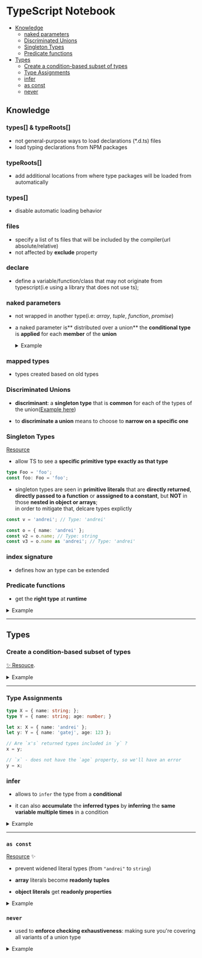 # TypeScript Notebook

* [Knowledge](#knowledge)
  * [naked parameters](#naked-parameters)
  * [Discriminated Unions](#discriminated-unions)
  * [Singleton Types](#singleton-types)
  * [Predicate functions](#predicate-functions)
* [Types](#types)
    * [Create a condition-based subset of types](#create-a-condition-based-subset-of-types)
    * [Type Assignments](#type-assignments)
    * [infer](#infer)
    * [as const](#as-const)
    * [never](#never)

## Knowledge

### types[] & typeRoots[]

- not general-purpose ways to load declarations (*.d.ts) files
- load typing declarations from NPM packages

### typeRoots[]

- add additional locations from where type packages will be loaded from automatically

### types[]

- disable automatic loading behavior 

### files

- specify a list of ts files that will be included by the compiler(url absolute/relative)
- not affected by **exclude** property

### declare

- define a variable/function/class that may not originate from typescript(i.e using a library that does not use ts); 

### naked parameters

- not wrapped in another type(i.e: _array_, _tuple_, _function_, _promise_)

- a naked parameter is** distributed over a union**
  the **conditional type** is **applied** for each **member** of the **union**
    <details>
    <summary>Example</summary>
    <br>


    ```typescript
    type Exclude<T, U> = T extends U ? never : T:

    type Foo = Exclude<'a' | 'b' | 'c', 'c'> // "a" | "b"
    ```
    </details>

### mapped types

* types created based on old types

### Discriminated Unions

* **discriminant**: a **singleton type** that is **common** for each of the types of the union([Example here](#never))

* to **discriminate a union** means to choose to **narrow on a specific one**

### Singleton Types

[Resource](#https://medium.com/@tar.viturawong/using-typescripts-singleton-types-in-practice-f8b20b1ec3a6)

* allow TS to see a **specific primitive type exactly as that type**
```typescript
type Foo = 'foo';
const foo: Foo = 'foo';
```

* singleton types are seen in **primitive literals** that are **directly returned**, **directly passed to a function** or **asssigned to a constant**, but **NOT** in those **nested in object or arrays**;  
in order to mitigate that, delcare types explictly
```typescript
const v = 'andrei'; // Type: 'andrei'

const o = { name: 'andrei' };
const v2 = o.name; // Type: string
const v3 = o.name as 'andrei'; // Type: 'andrei'
```

### index signature

* defines how an type can be extended

### Predicate functions

* get the **right type** at **runtime**

<details>
<summary>Example</summary>
<br>


```typescript
type Dog = {
  breed: string;
  wof: VoidFunction;
}

type Cat = {
  lives: number;
  meow: VoidFunction;
}

type Animal = Dog | Cat;

function isDog(p: Animal): p is Dog {
  // Leveraging the power of type guards!
  return 'breed' in p;
}

let animal: Animal;

if (isDog(animal)) {
  console.log(animal.wof)
  console.log(animal.breed)
} else {
  console.log(animal.meow)
  console.log(animal.lives)
}
```
</details>

---

## Types

### Create a condition-based subset of types

[:sparkles: Resouce](https://medium.com/dailyjs/typescript-create-a-condition-based-subset-types-9d902cea5b8c).

<details>
<summary>Example</summary>
<br>


```typescript
interface Person {
    id: number,
    name: string,
    lastName: string,
    load: () => Promise<Person>
}

/**
 * @returns
 * Conditional types
 * 
 * { prop: type | never }
 */
type FilterFlags<Base, Condition> = {
    [K in keyof Base]: Base[K] extends Condition ? K : never
}

/**
 * Grabbing the names of keys
 * 
 * `keyof` - ignores `never`
 */
type AllowedNames<Base, Condition> = FilterFlags<Base, Condition>[keyof Base]

/**
 * `Pick` - iterates over provided key names and extracts the associated type to the new object
 */
type SubType<Base, Condition> = Pick<Base, AllowedNames<Base, Condition>>;

/**
 * One expression
 * 
 * type SubType<Base, Condition> = Pick<Base, { [K in keyof Base]: Base[K] extends Condition ? K : never }[keyof Base]>;
 */

const p: SubType<Person, string | number> = { name: 'n', lastName: 'a', id: 123 }

// Usage

interface PersonLoader {
    // loadAmountOfPeople (): number;
    loadAmountOfPeople: () => number;
    loadPeople: (city: string) => Person[],
    url: string
}

/**
 * Filter out everything except functions
 */
// type Callable = SubType<PersonLoader, (_: any) => any>
type Callable = SubType<Person, (_: any) => any>

// const person1: Person = <Person>{}
// person1.name = 'name'
// person1.lastName = 'lastName'
// person1.id = 1233
// person1.load = () => { return new Promise() }

const callable: Callable = { load: (): Promise<Person> => { return new Promise(resolve => resolve()) } }
```
</details>

---

### Type Assignments

```typescript
type X = { name: string; };
type Y = { name: string; age: number; }

let x: X = { name: 'andrei' };
let y: Y = { name: 'gatej', age: 123 };

// Are `x's` returned types included in `y` ?
x = y;

// `x` - does not have the `age` property, so we'll have an error
y = x;
```

### infer

* allows to `infer` the type from a **conditional**

* it can also **accumulate** the **inferred types** by **inferring** the **same variable multiple times** in a condition

<details>
<summary>Example</summary>
<br>


```typescript
type Arr = string[];

type GetArrType<T> = T extends (infer R)[] ? R : T

type ArrType = GetArrType<Arr>; // string

interface Person {
  name: string;
  age: number;
}

// ====================================

type APromise = Promise<Person>;

type GetPromiseType<T> = T extends Promise<infer R> ? R : T;

type PromiseT = GetPromiseType<APromise>; // Person

// ====================================

type GetAccumulatedTypes<T> = T extends {
  a: (...args: infer U) => infer R;
  b: (...args: infer U) => infer R;
} ? R : T;

type ObjType = {
  a: (name: string) => boolean;
  b: (age: number) => string;
};

type AccType = GetAccumulatedTypes<ObjType>; // boolean | string
```
</details>

---

### `as const`

[Resource](#https://dev.to/aexol/typescript-tutorial-use-as-const-to-export-colors-39fl) :sparkles:

* prevent widened literal types (from `"andrei"` to `string`)

* **array** literals become **readonly tuples**

* **object literals** get **readonly properties**

<details>
<summary>Example</summary>
<br>


```typescript
const Colors = {
  cherry: "#F9193F",
  mars: "#F19037",
  meteor: "#FFE3C8"
};

type ColorsTypeWithoutAsConst = typeof Colors;
/* 
const Colors: {
    cherry: string;
    mars: string;
    meteor: string;
}
*/

const Colors = {
  cherry: "#F9193F",
  mars: "#F19037",
  meteor: "#FFE3C8"
} as const;

type ColorsTypeWithAsConst = typeof Colors;

/* 
const Colors: {
    readonly cherry: "#F9193F";
    readonly mars: "#F19037";
    readonly meteor: "#FFE3C8";
}
*/

// ========================================


const people = [
  { name: 'foo', age: 123 },
  { name: 'bar', age: 200 },
] as const;

for (const person of people) {
  console.log(person.name === 'bar')
}

```
</details>

### `never` 

* used to **enforce checking exhaustiveness**: making sure you're covering all variants of a union type

<details>
<summary>Example</summary>
<br>


```typescript
interface IFoo {
  type: 'foo';
  name: string;
}

interface IBar {
  type: 'bar';
  age: number;
}

interface IBaz {
  type: 'baz';
  city: string;
}

type Union = IFoo | IBar | IBaz;

function func (u: Union) {
  switch (u.type) {
    case "foo": {
      console.log(u.name);
      break;
    }
    
    default: {
      // The compiled makes sure you're not leaving something unchecked!

      // Type '"bar" | "baz"' is not assignable to type 'never'
      const x: never = u.type;
    }
  }
}
```
</details>
